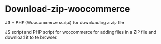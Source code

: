 # Download-zip-woocommerce
JS + PHP (Woocommerce script) for downloading a zip file

JS script and PHP script for woocommerce for adding files in a ZIP file and download it to te browser.

